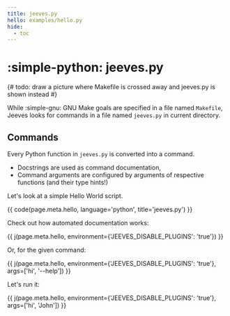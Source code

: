 ```yaml
---
title: jeeves.py
hello: examples/hello.py
hide:
  - toc
---
```


# :simple-python: jeeves.py

{# todo: draw a picture where Makefile is crossed away and jeeves.py is shown instead #}

While :simple-gnu: GNU Make goals are specified in a file named `Makefile`, Jeeves looks for commands in a file named `jeeves.py` in current directory.

## Commands

Every Python function in `jeeves.py` is converted into a command.

* Docstrings are used as command documentation,
* Command arguments are configured by arguments of respective functions (and their type hints!)

Let's look at a simple Hello World script.

{{ code(page.meta.hello, language='python', title='jeeves.py') }}

Check out how automated documentation works:

{{ j(page.meta.hello, environment={'JEEVES_DISABLE_PLUGINS': 'true'}) }}

Or, for the given command:

{{ j(page.meta.hello, environment={'JEEVES_DISABLE_PLUGINS': 'true'}, args=['hi', '--help']) }}

Let's run it:

{{ j(page.meta.hello, environment={'JEEVES_DISABLE_PLUGINS': 'true'}, args=['hi', 'John']) }}

